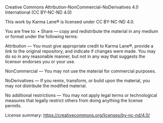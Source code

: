Creative Commons Attribution-NonCommercial-NoDerivatives 4.0 International (CC BY-NC-ND 4.0)

This work by Karma Lane® is licensed under CC BY-NC-ND 4.0.

You are free to:
• Share — copy and redistribute the material in any medium or format
  under the following terms:

Attribution — You must give appropriate credit to Karma Lane®,
provide a link to the original repository, and indicate if changes were made.
You may do so in any reasonable manner, but not in any way that suggests
the licensor endorses you or your use.

NonCommercial — You may not use the material for commercial purposes.

NoDerivatives — If you remix, transform, or build upon the material,
you may not distribute the modified material.

No additional restrictions — You may not apply legal terms or
technological measures that legally restrict others from doing anything
the license permits.

License summary: https://creativecommons.org/licenses/by-nc-nd/4.0/
